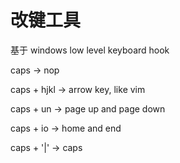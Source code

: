 # 改键工具

基于 windows low level keyboard hook

caps -> nop

caps + hjkl -> arrow key, like vim

caps + un -> page up and page down

caps + io -> home and end

caps + '\|' -> caps